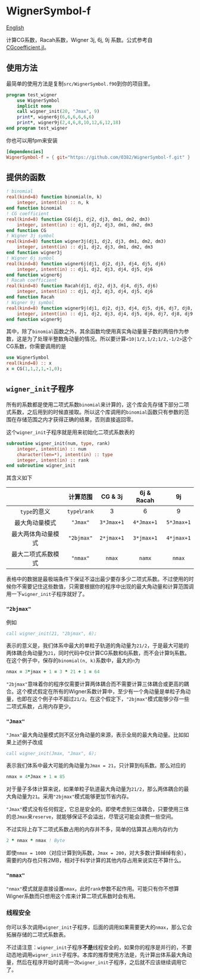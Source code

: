 # WignerSymbol-f

[English](README.md)

计算CG系数，Racah系数，Wigner 3j, 6j, 9j 系数。公式参考自[CGcoefficient.jl](https://github.com/0382/CGcoefficient.jl)。

## 使用方法

最简单的使用方法是复制`src/WignerSymbol.f90`到你的项目里。

```fortran
program test_wigner
    use WignerSymbol
    implicit none
    call wigner_init(20, "Jmax", 9)
    print*, wigner6j(6,6,6,6,6,6)
    print*, wigner9j(2,4,6,8,10,12,6,12,18)
end program test_wigner
```

你也可以用fpm来安装
```toml
[dependencies]
WignerSymbol-f = { git="https://github.com/0382/WignerSymbol-f.git" }
```

## 提供的函数
```fortran
! binomial
real(kind=8) function binomial(n, k)
    integer, intent(in) :: n, k
end function binomial
! CG coefficient
real(kind=8) function CG(dj1, dj2, dj3, dm1, dm2, dm3)
    integer, intent(in) :: dj1, dj2, dj3, dm1, dm2, dm3
end function CG
! Wigner 3j symbol
real(kind=8) function wigner3j(dj1, dj2, dj3, dm1, dm2, dm3)
    integer, intent(in) :: dj1, dj2, dj3, dm1, dm2, dm3
end function wigner3j
! Wigner 6j symbol
real(kind=8) function wigner6j(dj1, dj2, dj3, dj4, dj5, dj6)
    integer, intent(in) :: dj1, dj2, dj3, dj4, dj5, dj6
end function wigner6j
! Racah coefficient
real(kind=8) function Racah(dj1, dj2, dj3, dj4, dj5, dj6)
    integer, intent(in) :: dj1, dj2, dj3, dj4, dj5, dj6
end function Racah
! Wigner 9j symbol
real(kind=8) function wigner9j(dj1, dj2, dj3, dj4, dj5, dj6, dj7, dj8, dj9)
    integer, intent(in) :: dj1, dj2, dj3, dj4, dj5, dj6, dj7, dj8, dj9
end function wigner9j
```
其中，除了`binomial`函数之外，其余函数均使用真实角动量量子数的两倍作为参数，这是为了处理半整数角动量的情况。所以要计算`<10|1/2,1/2;1/2,-1/2>`这个CG系数，你需要调用的是
```fortran
use WignerSymbol
real(kind=8) :: x
x = CG(1,1,2,1,-1,0);
```

## `wigner_init`子程序

所有的系数都是使用二项式系数`binomial`来计算的，这个库会先存储下部分二项式系数，之后用到的时候直接取。所以这个库调用的`binomial`函数只有参数的范围在存储范围之内才获得正确的结果，否则直接返回零。

这个`wigner_init`子程序就是用来初始化二项式系数表的
```fortran
subroutine wigner_init(num, type, rank)
    integer, intent(in) :: num
    character(len=*), intent(in) :: type
    integer, intent(in) :: rank
end subroutine wigner_init
```
其含义如下

|                       |    计算范围    |   CG & 3j   | 6j & Racah  |     9j      |
| :-------------------: | :------------: | :---------: | :---------: | :---------: |
|       `type`的意义    | `type`\\`rank` |      3      |      6      |      9      |
|      最大角动量模式     |    `"Jmax"`    | `3*Jmax+1`  | `4*Jmax+1`  | `5*Jmax+1`  |
|    最大两体角动量模式    |   `"2bjmax"`    | `2*jmax+1` | `3*jmax+1` | `4*jmax+1` |
|    最大二项式系数模式    |    `"nmax"`    |   `nmax`    |   `namx`    |   `nmax`    |

表格中的数据是最极端条件下保证不溢出最少要存多少二项式系数。不过使用的时候你不需要记住这些数值，只需要根据你的程序中出现的最大角动量和计算范围调用一下`wigner_init`子程序就好了。

### `"2bjmax"`

例如
```fortran
call wigner_init(21, "2bjmax", 6);
```

表示的意义是，我们体系中最大的单粒子轨道的角动量为`21/2`，于是最大可能的两体耦合角动量为`21`，同时代码中仅计算CG系数和6j系数，而不会计算9j系数。在这个例子中，保存的`binomial(n, k)`系数中，最大的`n`为
```fortran
nmax = 3*jmax + 1 = 3 * 21 + 1 = 64
```

`"2bjmax"`意味着你的程序仅需要计算两体耦合而不需要计算三体耦合或更高的耦合。这个模式假定在所有的Wigner系数计算中，至少有一个角动量是单粒子角动量，也即在这个例子中不超过`21/2`。在这个假定下，`"2bjmax"`模式能够少存一些二项式系数，占用内存更少。

### `"Jmax"`

`"Jmax"`最大角动量模式则不区分角动量的来源，表示全局的最大角动量。比如如果上述例子改成
```fortran
call wigner_init(Jmax, "Jmax", 6);
```

表示我们体系中最大可能的角动量为`Jmax = 21`，只计算到6j系数。那么对应的
```fortran
nmax = 4*Jmax + 1 = 85
```

对于量子多体计算来说，如果单粒子轨道最大角动量为`21/2`，那么两体耦合的最大角动量为`21`。采用`"2bjmax"`模式能够更加节省内存。

`"Jmax"`模式没有任何假定，它总是安全的。即使考虑到三体耦合，只要使用三体的总`Jmax`来`reserve`，就能够保证不会溢出，尽管这可能会浪费一些空间。

不过实际上存下二项式系数占用的内存并不多，简单的估算其占用内存约为
```fortran
2 * nmax * nmax ! Byte
```
即使`nmax = 1000`（对应计算到9j系数，`Jmax = 200`，对大多数计算绰绰有余），需要的内存也只有2MB，相对于科学计算的其他内存占用来说实在不算什么。

### `"nmax"`

`"nmax"`模式就是直接设置`nmax`，此时`rank`参数不起作用。可能只有你不想算Wigner系数而只想用这个库来计算二项式系数时会有用。

### 线程安全

你可以多次调用`wigner_init`子程序，后面的调用如果需要更大的`nmax`，那么它会拓展存储的二项式系数表。

不过请注意：`wigner_init`子程序**不是**线程安全的，如果你的程序是并行的，不要动态地调用`wigner_init`子程序。本库的推荐使用方法是，先计算出体系最大角动量，然后在程序开始时调用一次`wigner_init`子程序，之后就不应该继续调用它了。
